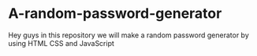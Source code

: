 # A-random-password-generator
Hey guys in this repository we will make a random password generator by using HTML CSS and JavaScript

